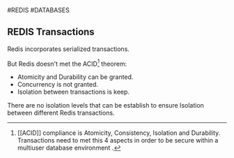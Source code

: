 #REDIS #DATABASES 

## REDIS Transactions

Redis incorporates serialized transactions. 

But Redis doesn't met the ACID[^1] theorem: 
* Atomicity and Durability can be granted. 
* Concurrency is not granted.
* Isolation between transactions is keep. 

There are no isolation levels that can be establish to ensure Isolation between different Redis transactions. 


[^1]: [[ACID]] compliance is Atomicity, Consistency, Isolation and Durability. Transactions need to met this 4 aspects in order to be secure within a multiuser database environment . 